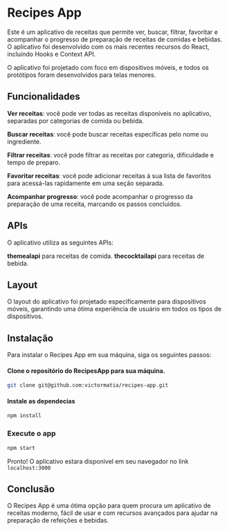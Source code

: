 # Recipes App
Este é um aplicativo de receitas que permite ver, buscar, filtrar, favoritar e acompanhar o progresso de preparação de receitas de comidas e bebidas. O aplicativo foi desenvolvido com os mais recentes recursos do React, incluindo Hooks e Context API.

O aplicativo foi projetado com foco em dispositivos móveis, e todos os protótipos foram desenvolvidos para telas menores.

## Funcionalidades

**Ver receitas**: você pode ver todas as receitas disponíveis no aplicativo, separadas por categorias de comida ou bebida.

**Buscar receitas**: você pode buscar receitas específicas pelo nome ou ingrediente.

**Filtrar receitas**: você pode filtrar as receitas por categoria, dificuldade e tempo de preparo.

**Favoritar receitas**: você pode adicionar receitas à sua lista de favoritos para acessá-las rapidamente em uma seção separada.

**Acompanhar progresso**: você pode acompanhar o progresso da preparação de uma receita, marcando os passos concluídos.

## APIs

O aplicativo utiliza as seguintes APIs:

**themealapi** para receitas de comida.
**thecocktailapi** para receitas de bebida.

## Layout

O layout do aplicativo foi projetado especificamente para dispositivos móveis, garantindo uma ótima experiência de usuário em todos os tipos de dispositivos.

## Instalação

Para instalar o Recipes App em sua máquina, siga os seguintes passos:

#### Clone o repositório do RecipesApp para sua máquina.

```bash
git clone git@github.com:victormatia/recipes-app.git
```

#### Instale as dependecias

```bash
npm install
```

### Execute o app

```bash
npm start
```

Pronto! O aplicativo estara disponivel em seu navegador no link `localhost:3000`

## Conclusão
O Recipes App é uma ótima opção para quem procura um aplicativo de receitas moderno, fácil de usar e com recursos avançados para ajudar na preparação de refeições e bebidas.
